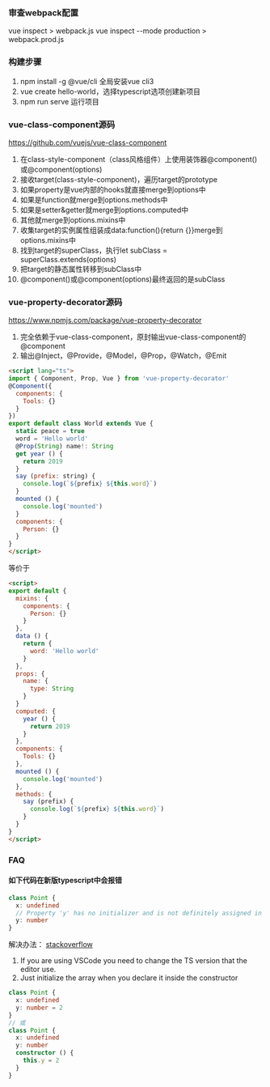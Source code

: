 ### 审查webpack配置
vue inspect > webpack.js
vue inspect --mode production > webpack.prod.js

### 构建步骤
1. npm install -g @vue/cli 全局安装vue cli3
2. vue create hello-world，选择typescript选项创建新项目
3. npm run serve 运行项目

### vue-class-component源码
https://github.com/vuejs/vue-class-component
1. 在class-style-component（class风格组件）上使用装饰器@component()或@component(options)
2. 接收target(class-style-component)，遍历target的prototype
3. 如果property是vue内部的hooks就直接merge到options中
4. 如果是function就merge到options.methods中
5. 如果是setter&getter就merge到options.computed中
6. 其他就merge到options.mixins中
7. 收集target的实例属性组装成data:function(){return {}}merge到options.mixins中
8. 找到target的superClass，执行let subClass = superClass.extends(options)
9. 把target的静态属性转移到subClass中
10. @component()或@component(options)最终返回的是subClass

### vue-property-decorator源码
https://www.npmjs.com/package/vue-property-decorator
1. 完全依赖于vue-class-component，原封输出vue-class-component的@component
2. 输出@Inject，@Provide，@Model，@Prop，@Watch，@Emit

``` html
<script lang="ts">
import { Component, Prop, Vue } from 'vue-property-decorator'
@Component({
  components: {
    Tools: {}
  }
})
export default class World extends Vue {
  static peace = true
  word = 'Hello world'
  @Prop(String) name!: String
  get year () {
    return 2019
  }
  say (prefix: string) {
    console.log(`${prefix} ${this.word}`)
  }
  mounted () {
    console.log('mounted')
  }
  components: {
    Person: {}
  }
}
</script>
```
等价于
``` html
<script>
export default {
  mixins: {
    components: {
      Person: {}
    }
  },
  data () {
    return {
      word: 'Hello world'
    }
  },
  props: {
    name: {
      type: String
    }
  }
  computed: {
    year () {
      return 2019
    }
  },
  components: {
    Tools: {}
  },
  mounted () {
    console.log('mounted')
  },
  methods: {
    say (prefix) {
      console.log(`${prefix} ${this.word}`)
    }
  }
}
</script>
```

### FAQ
#### 如下代码在新版typescript中会报错
``` typescript
class Point {
  x: undefined
  // Property 'y' has no initializer and is not definitely assigned in the constructor
  y: number
}
```
解决办法：
[stackoverflow](https://stackoverflow.com/questions/49699067/property-has-no-initializer-and-is-not-definitely-assigned-in-the-construc)
1. If you are using VSCode you need to change the TS version that the editor use.
2. Just initialize the array when you declare it inside the constructor
``` typescript
class Point {
  x: undefined
  y: number = 2
}
// 或
class Point {
  x: undefined
  y: number
  constructor () {
    this.y = 2
  }
}
```